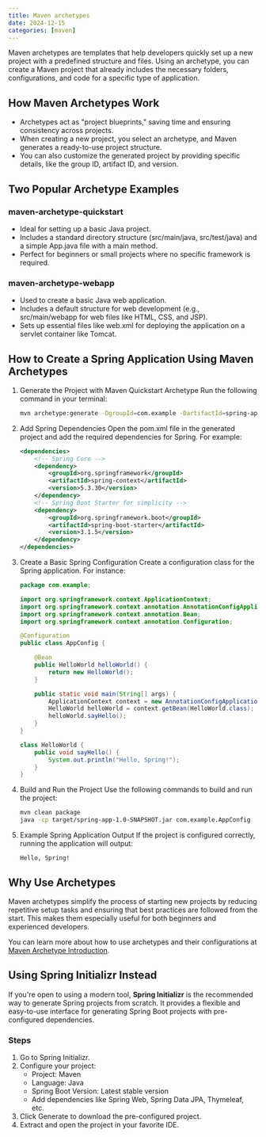 ```yaml
---
title: Maven archetypes
date: 2024-12-15
categories: [maven]
---
```


Maven archetypes are templates that help developers quickly set up a new project with a predefined structure and files. Using an archetype, you can create a Maven project that already includes the necessary folders, configurations, and code for a specific type of application.

## How Maven Archetypes Work

- Archetypes act as "project blueprints," saving time and ensuring consistency across projects.
- When creating a new project, you select an archetype, and Maven generates a ready-to-use project structure.
- You can also customize the generated project by providing specific details, like the group ID, artifact ID, and version.

## Two Popular Archetype Examples

### maven-archetype-quickstart

- Ideal for setting up a basic Java project.
- Includes a standard directory structure (src/main/java, src/test/java) and a simple App.java file with a main method.
- Perfect for beginners or small projects where no specific framework is required.

### maven-archetype-webapp

- Used to create a basic Java web application.
- Includes a default structure for web development (e.g., src/main/webapp for web files like HTML, CSS, and JSP).
- Sets up essential files like web.xml for deploying the application on a servlet container like Tomcat.

## How to Create a Spring Application Using Maven Archetypes

1. Generate the Project with Maven Quickstart Archetype Run the following command in your terminal:

    ```bash
    mvn archetype:generate -DgroupId=com.example -DartifactId=spring-app -DarchetypeArtifactId=maven-archetype-quickstart -DinteractiveMode=false
    ```

2. Add Spring Dependencies Open the pom.xml file in the generated project and add the required dependencies for Spring. For example:

    ```xml
    <dependencies>
        <!-- Spring Core -->
        <dependency>
            <groupId>org.springframework</groupId>
            <artifactId>spring-context</artifactId>
            <version>5.3.30</version>
        </dependency>
        <!-- Spring Boot Starter for simplicity -->
        <dependency>
            <groupId>org.springframework.boot</groupId>
            <artifactId>spring-boot-starter</artifactId>
            <version>3.1.5</version>
        </dependency>
    </dependencies>
    ```

3. Create a Basic Spring Configuration Create a configuration class for the Spring application. For instance:

    ```java
    package com.example;

    import org.springframework.context.ApplicationContext;
    import org.springframework.context.annotation.AnnotationConfigApplicationContext;
    import org.springframework.context.annotation.Bean;
    import org.springframework.context.annotation.Configuration;

    @Configuration
    public class AppConfig {

        @Bean
        public HelloWorld helloWorld() {
            return new HelloWorld();
        }

        public static void main(String[] args) {
            ApplicationContext context = new AnnotationConfigApplicationContext(AppConfig.class);
            HelloWorld helloWorld = context.getBean(HelloWorld.class);
            helloWorld.sayHello();
        }
    }

    class HelloWorld {
        public void sayHello() {
            System.out.println("Hello, Spring!");
        }
    }
    ```

4. Build and Run the Project Use the following commands to build and run the project:

    ```bash
    mvn clean package
    java -cp target/spring-app-1.0-SNAPSHOT.jar com.example.AppConfig
    ```

5. Example Spring Application Output
    If the project is configured correctly, running the application will output:

    ```plaintext
    Hello, Spring!
    ```

## Why Use Archetypes

Maven archetypes simplify the process of starting new projects by reducing repetitive setup tasks and ensuring that best practices are followed from the start. This makes them especially useful for both beginners and experienced developers.

You can learn more about how to use archetypes and their configurations at [Maven Archetype Introduction](https://maven.apache.org/guides/introduction/introduction-to-archetypes.html).

## Using Spring Initializr Instead

If you're open to using a modern tool, **Spring Initializr** is the recommended way to generate Spring projects from scratch. It provides a flexible and easy-to-use interface for generating Spring Boot projects with pre-configured dependencies.

### Steps

1. Go to Spring Initializr.
2. Configure your project:
    - Project: Maven
    - Language: Java
    - Spring Boot Version: Latest stable version
    - Add dependencies like Spring Web, Spring Data JPA, Thymeleaf, etc.
3. Click Generate to download the pre-configured project.
4. Extract and open the project in your favorite IDE.
